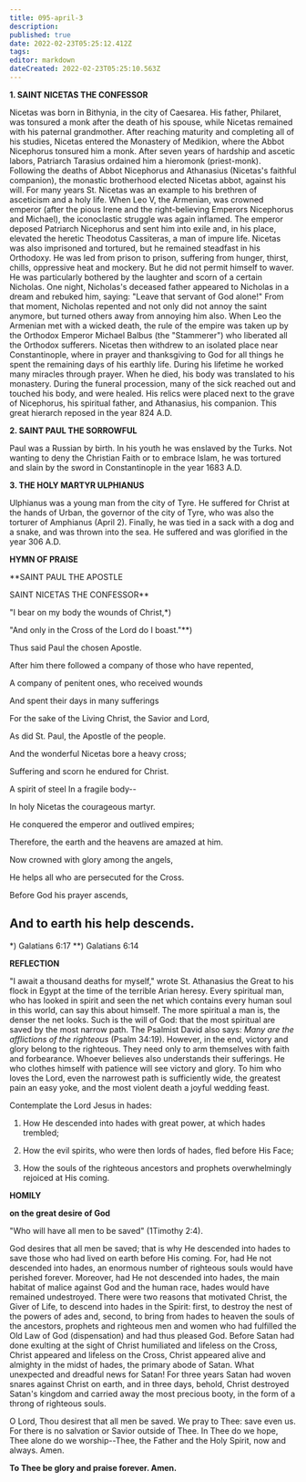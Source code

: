 ```yaml
---
title: 095-april-3
description: 
published: true
date: 2022-02-23T05:25:12.412Z
tags: 
editor: markdown
dateCreated: 2022-02-23T05:25:10.563Z
---
```



**1. SAINT NICETAS THE CONFESSOR**

Nicetas was born in Bithynia, in the city of Caesarea. His father, Philaret, was tonsured a monk after the death of his spouse, while Nicetas remained with his paternal grandmother. After reaching maturity and completing all of his studies, Nicetas entered the Monastery of Medikion, where the Abbot Nicephorus tonsured him a monk. After seven years of hardship and ascetic labors, Patriarch Tarasius ordained him a hieromonk (priest-monk). Following the deaths of Abbot Nicephorus and Athanasius (Nicetas's faithful companion), the monastic brotherhood elected Nicetas abbot, against his will. For many years St. Nicetas was an example to his brethren of asceticism and a holy life. When Leo V, the Armenian, was crowned emperor (after the pious Irene and the right-believing Emperors Nicephorus and Michael), the iconoclastic struggle was again inflamed. The emperor deposed Patriarch Nicephorus and sent him into exile and, in his place, elevated the heretic Theodotus Cassiteras, a man of impure life. Nicetas was also imprisoned and tortured, but he remained steadfast in his Orthodoxy. He was led from prison to prison, suffering from hunger, thirst, chills, oppressive heat and mockery. But he did not permit himself to waver. He was particularly bothered by the laughter and scorn of a certain Nicholas. One night, Nicholas's deceased father appeared to Nicholas in a dream and rebuked him, saying: "Leave that servant of God alone!" From that moment, Nicholas repented and not only did not annoy the saint anymore, but turned others away from annoying him also. When Leo the Armenian met with a wicked death, the rule of the empire was taken up by the Orthodox Emperor Michael Balbus (the "Stammerer") who liberated all the Orthodox sufferers. Nicetas then withdrew to an isolated place near Constantinople, where in prayer and thanksgiving to God for all things he spent the remaining days of his earthly life. During his lifetime he worked many miracles through prayer. When he died, his body was translated to his monastery. During the funeral procession, many of the sick reached out and touched his body, and were healed. His relics were placed next to the grave of Nicephorus, his spiritual father, and Athanasius, his companion. This great hierarch reposed in the year 824 A.D.

**2. SAINT PAUL THE SORROWFUL**

Paul was a Russian by birth. In his youth he was enslaved by the Turks. Not wanting to deny the Christian Faith or to embrace Islam, he was tortured and slain by the sword in Constantinople in the year 1683 A.D.

**3. THE HOLY MARTYR ULPHIANUS**

Ulphianus was a young man from the city of Tyre. He suffered for Christ at the hands of Urban, the governor of the city of Tyre, who was also the torturer of Amphianus (April 2). Finally, he was tied in a sack with a dog and a snake, and was thrown into the sea. He suffered and was glorified in the year 306 A.D.



**HYMN OF PRAISE**

**SAINT PAUL THE APOSTLE

SAINT NICETAS THE CONFESSOR**

"I bear on my body the wounds of Christ,*)

"And only in the Cross of the Lord do I boast."**)

Thus said Paul the chosen Apostle.

After him there followed a company of those who have repented,

A company of penitent ones, who received wounds

And spent their days in many sufferings

For the sake of the Living Christ, the Savior and Lord,

As did St. Paul, the Apostle of the people.

And the wonderful Nicetas bore a heavy cross;

Suffering and scorn he endured for Christ.

A spirit of steel In a fragile body--

In holy Nicetas the courageous martyr.

He conquered the emperor and outlived empires;

Therefore, the earth and the heavens are amazed at him.

Now crowned with glory among the angels,

He helps all who are persecuted for the Cross.

Before God his prayer ascends,

And to earth his help descends.
--------------------
*) Galatians 6:17
**) Galatians 6:14

**REFLECTION**

"I await a thousand deaths for myself," wrote St. Athanasius the Great to his flock in Egypt at the time of the terrible Arian heresy. Every spiritual man, who has looked in spirit and seen the net which contains every human soul in this world, can say this about himself. The more spiritual a man is, the denser the net looks. Such is the will of God: that the most spiritual are saved by the most narrow path. The Psalmist David also says: *Many are the afflictions of the righteous* (Psalm 34:19). However, in the end, victory and glory belong to the righteous. They need only to arm themselves with faith and forbearance. Whoever believes also understands their sufferings. He who clothes himself with patience will see victory and glory. To him who loves the Lord, even the narrowest path is sufficiently wide, the greatest pain an easy yoke, and the most violent death a joyful wedding feast.




Contemplate the Lord Jesus in hades:

1.  How He descended into hades with great power, at which hades trembled;

1.  How the evil spirits, who were then lords of hades, fled before His Face;

1.  How the souls of the righteous ancestors and prophets overwhelmingly rejoiced at His coming.



**HOMILY**

**on the great desire of God**

"Who will have all men to be saved" (1Timothy 2:4).

God desires that all men be saved; that is why He descended into hades to save those who had lived on earth before His coming. For, had He not descended into hades, an enormous number of righteous souls would have perished forever. Moreover, had He not descended into hades, the main habitat of malice against God and the human race, hades would have remained undestroyed. There were two reasons that motivated Christ, the Giver of Life, to descend into hades in the Spirit: first, to destroy the nest of the powers of ades and, second, to bring from hades to heaven the souls of the ancestors, prophets and righteous men and women who had fulfilled the Old Law of God (dispensation) and had thus pleased God. Before Satan had done exulting at the sight of Christ humiliated and lifeless on the Cross, Christ appeared and lifeless on the Cross, Christ appeared alive and almighty in the midst of hades, the primary abode of Satan. What unexpected and dreadful news for Satan! For three years Satan had woven snares against Christ on earth, and in three days, behold, Christ destroyed Satan's kingdom and carried away the most precious booty, in the form of a throng of righteous souls.

O Lord, Thou desirest that all men be saved. We pray to Thee: save even us. For there is no salvation or Savior outside of Thee. In Thee do we hope, Thee alone do we worship--Thee, the Father and the Holy Spirit, now and always. Amen.

**To Thee be glory and praise forever. Amen.**

 
